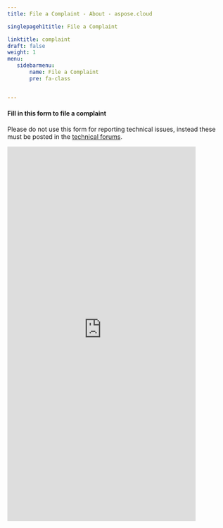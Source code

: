 ```yaml
---
title: File a Complaint - About - aspose.cloud

singlepageh1title: File a Complaint

linktitle: complaint
draft: false
weight: 1
menu:
   sidebarmenu: 
       name: File a Complaint
       pre: fa-class


---
```


<div class="box1">

#### **Fill in this form to file a complaint**

Please do not use this form for reporting technical issues, instead these must be posted in the [technical forums](https://forum.aspose.cloud/).

 <iframe frameborder="0" height="850px" src="https://form.aspose.cloud/f/embed/5bacc78fdb58960eb40db084" width="85%"></iframe></div>